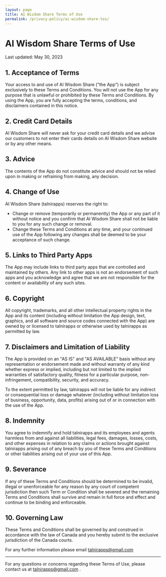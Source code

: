 ```yaml
---
layout: page
title: AI Wizdom Share Terms of Use
permalink: /privacy-policy/ai-wizdom-share-tos/
---
```


# AI Wisdom Share Terms of Use

Last updated: May 30, 2023

## 1. Acceptance of Terms

Your access to and use of AI Wisdom Share ("the App") is subject exclusively to these Terms and Conditions. You will not use the App for any purpose that is unlawful or prohibited by these Terms and Conditions. By using the App, you are fully accepting the terms, conditions, and disclaimers contained in this notice.

## 2. Credit Card Details

AI Wisdom Share will never ask for your credit card details and we advise our customers to not enter their cards details on AI Wisdom Share website or by any other means.

## 3. Advice

The contents of the App do not constitute advice and should not be relied upon in making or refraining from making, any decision.

## 4. Change of Use

AI Wisdom Share (talnirapps) reserves the right to:
- Change or remove (temporarily or permanently) the App or any part of it without notice and you confirm that AI Wisdom Share shall not be liable to you for any such change or removal.
- Change these Terms and Conditions at any time, and your continued use of the App following any changes shall be deemed to be your acceptance of such change.

## 5. Links to Third Party Apps

The App may include links to third party apps that are controlled and maintained by others. Any link to other apps is not an endorsement of such apps and you acknowledge and agree that we are not responsible for the content or availability of any such sites.

## 6. Copyright

All copyright, trademarks, and all other intellectual property rights in the App and its content (including without limitation the App design, text, graphics, and all software and source codes connected with the App) are owned by or licensed to talnirapps or otherwise used by talnirapps as permitted by law.

## 7. Disclaimers and Limitation of Liability

The App is provided on an "AS IS" and "AS AVAILABLE" basis without any representation or endorsement made and without warranty of any kind whether express or implied, including but not limited to the implied warranties of satisfactory quality, fitness for a particular purpose, non-infringement, compatibility, security, and accuracy.

To the extent permitted by law, talnirapps will not be liable for any indirect or consequential loss or damage whatever (including without limitation loss of business, opportunity, data, profits) arising out of or in connection with the use of the App.

## 8. Indemnity

You agree to indemnify and hold talnirapps and its employees and agents harmless from and against all liabilities, legal fees, damages, losses, costs, and other expenses in relation to any claims or actions brought against talnirapps arising out of any breach by you of these Terms and Conditions or other liabilities arising out of your use of this App.

## 9. Severance

If any of these Terms and Conditions should be determined to be invalid, illegal or unenforceable for any reason by any court of competent jurisdiction then such Term or Condition shall be severed and the remaining Terms and Conditions shall survive and remain in full force and effect and continue to be binding and enforceable.

## 10. Governing Law

These Terms and Conditions shall be governed by and construed in accordance with the law of Canada and you hereby submit to the exclusive jurisdiction of the Canada courts.

For any further information please email talnirapps@gmail.com

---

For any questions or concerns regarding these Terms of Use, please contact us at talnirapps@gmail.com
.
